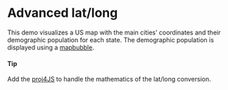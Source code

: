 # Advanced lat/long
This demo visualizes a US map with the main cities’ coordinates and their demographic population for each state. The demographic population is displayed using a [mapbubble](https://api.highcharts.com/highmaps/series.mapbubble).
#### Tip
Add the [proj4JS](https://cdnjs.com/libraries/proj4js) to handle the mathematics of the lat/long conversion.